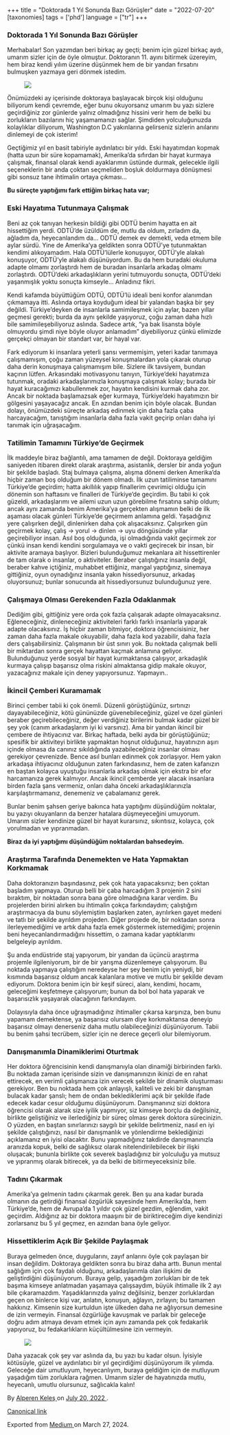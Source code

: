 +++
title = "Doktorada 1 Yıl Sonunda Bazı Görüşler"
date = "2022-07-20"
[taxonomies]
tags = ['phd']
language = ["tr"]
+++

<article class="h-entry">
 <section class="e-content" data-field="body">
  <section class="section section--body section--first section--last" name="0f48">
   <div class="section-content">
    <div class="section-inner sectionLayout--insetColumn">
     <h3 class="graf graf--h3 graf--leading graf--title" id="8263" name="8263">
      Doktorada 1 Yıl Sonunda Bazı Görüşler
     </h3>
     <p class="graf graf--p graf-after--h3" id="095c" name="095c">
      Merhabalar! Son yazımdan beri birkaç ay geçti; benim için güzel birkaç aydı, umarım sizler için de öyle olmuştur. Doktoranın 11. ayını bitirmek üzereyim, hem biraz kendi yılım üzerine düşünmek hem de bir yandan fırsatını bulmuşken yazmaya geri dönmek istedim.
     </p>
     <figure class="graf graf--figure graf-after--p" id="9855" name="9855">
      <img class="graf-image" data-height="506" data-image-id="1*bt6apSrMX6EIsh8uJrygUw.jpeg" data-is-featured="true" data-width="900" src="https://cdn-images-1.medium.com/max/800/1*bt6apSrMX6EIsh8uJrygUw.jpeg"/>
     </figure>
     <p class="graf graf--p graf-after--figure" id="29ec" name="29ec">
      Önümüzdeki ay içerisinde doktoraya başlayacak birçok kişi olduğunu biliyorum kendi çevremde, eğer bunu okuyorsanız umarım bu yazı sizlere geçirdiğiniz zor günlerde yalnız olmadığınız hissini verir hem de belki bu zorlukların bazılarını hiç yaşamamanızı sağlar. Şimdiden yolculuğunuzda kolaylıklar diliyorum, Washington D.C yakınlarına gelirseniz sizlerin anılarını dinlemeyi de çok isterim!
     </p>
     <p class="graf graf--p graf-after--p" id="a2ea" name="a2ea">
      Geçtiğimiz yıl en basit tabiriyle aydınlatıcı bir yıldı. Eski hayatımdan kopmak (hatta uzun bir süre kopamamak), Amerika’da sıfırdan bir hayat kurmaya çalışmak, finansal olarak kendi ayaklarımın üstünde durmak, gelecekle ilgili seçeneklerin bir anda çoktan seçmeliden boşluk doldurmaya dönüşmesi gibi sonsuz tane ihtimalin ortaya çıkması…
     </p>
     <p class="graf graf--p graf-after--p" id="d4e7" name="d4e7">
      <strong class="markup--strong markup--p-strong">
       Bu süreçte yaptığımı fark ettiğim birkaç hata var;
      </strong>
     </p>
     <h3 class="graf graf--h3 graf-after--p" id="3c4c" name="3c4c">
      <strong class="markup--strong markup--h3-strong">
       Eski Hayatıma Tutunmaya Çalışmak
      </strong>
     </h3>
     <p class="graf graf--p graf-after--h3" id="8c25" name="8c25">
      Beni az çok tanıyan herkesin bildiği gibi ODTÜ benim hayatta en ait hissettiğim yerdi. ODTÜ’de üzüldüm de, mutlu da oldum, zırladım da, ağladım da, heyecanlandım da… ODTÜ demek ev demekti, veda etmem bile aylar sürdü. Yine de Amerika’ya geldikten sonra ODTÜ’ye tutunmaktan kendimi alıkoyamadım. Hala ODTÜ’lülerle konuşuyor, ODTÜ’yle alakalı konuşuyor, ODTÜ’yle alakalı düşünüyordum. Bu da hem buradaki okuluma adapte olmamı zorlaştırdı hem de buradan insanlarla arkadaş olmamı zorlaştırdı. ODTÜ’deki arkadaşlıkların yerini tutmuyordu sonuçta, ODTÜ’deki yaşanmışlık yoktu sonuçta kimseyle… Anladınız fikri.
     </p>
     <p class="graf graf--p graf-after--p" id="fa50" name="fa50">
      Kendi kafamda büyüttüğüm ODTÜ, ODTÜ’lü ideali beni konfor alanımdan çıkmamaya itti. Aslında ortaya koyduğum ideal bir yalandan başka bir şey değildi. Türkiye’deyken de insanlarla samimileşmek için aylar, bazen yıllar geçmesi gerekti; burda da aynı şekilde yaşıyoruz, çoğu zaman daha hızlı bile samimileşebiliyoruz aslında. Sadece artık, “ya bak lisansta böyle olmuyordu şimdi niye böyle oluyor anlamadım” diyebiliyoruz çünkü elimizde gerçekçi olmayan bir standart var, bir hayal var.
     </p>
     <p class="graf graf--p graf-after--p" id="03cd" name="03cd">
      Fark ediyorum ki insanlara yeterli şansı vermemişim, yeteri kadar tanımaya çalışmamışım, çoğu zaman yüzeysel konuşmalardan yola çıkarak oturup daha derin konuşmaya çalışmamışım bile. Sizlere ilk tavsiyem, bundan kaçının lütfen. Arkasındaki motivasyonu tanıyın, Türkiye’deki hayatımıza tutunmak, oradaki arkadaşlarımızla konuşmaya çalışmak kolay; burada bir hayat kuracağımızı kabullenmek zor, hayatın kendisini kurmak daha zor. Ancak bir noktada başlamazsak eğer kurmaya, Türkiye’deki hayatımızın bir gölgesini yaşayacağız ancak. En azından benim için böyle olacak. Bundan dolayı, önümüzdeki süreçte arkadaş edinmek için daha fazla çaba harcayacağım, tanıştığım insanlarla daha fazla vakit geçirip onları daha iyi tanımak için uğraşacağım.
     </p>
     <h3 class="graf graf--h3 graf-after--p" id="0377" name="0377">
      <strong class="markup--strong markup--h3-strong">
       Tatilimin Tamamını Türkiye’de Geçirmek
      </strong>
     </h3>
     <p class="graf graf--p graf-after--h3" id="6470" name="6470">
      İlk maddeyle biraz bağlantılı, ama tamamen de değil. Doktoraya geldiğim saniyeden itibaren direkt olarak araştırma, asistanlık, dersler bir anda yoğun bir şekilde başladı. Staj bulmaya çalışma, alışma dönemi derken Amerika’da hiçbir zaman boş olduğum bir dönem olmadı. İlk uzun tatiliminse tamamını Türkiye’de geçirdim; hatta akıllılık yapıp finallerim çevrimiçi olduğu için dönemin son haftasını ve finalleri de Türkiye’de geçirdim. Bu tabii ki çok güzeldi, arkadaşlarımı ve ailemi uzun uzun görebilme fırsatına sahip oldum; ancak aynı zamanda benim Amerika’ya gerçekten alışmamın belki de ilk aşaması olacak günleri Türkiye’de geçirmem anlamına geldi. Yaşadığınız yere çalışırken değil, dinlenirken daha çok alışacaksınız. Çalışırken gün geçirmek kolay, çalış -&gt; yorul -&gt; dinlen -&gt; uyu döngüsünde yıllar geçirebiliyor insan. Asıl boş olduğunda, işi olmadığında vakit geçirmek zor çünkü insan kendi kendini sorgulamaya ve o vakti geçirecek bir insan, bir aktivite aramaya başlıyor. Bizleri bulunduğumuz mekanlara ait hissettirenler de tam olarak o insanlar, o aktiviteler. Beraber çalıştığınız insanla değil, beraber kahve içtiğiniz, muhabbet ettiğiniz, mangal yaptığınız, sinemaya gittiğiniz, oyun oynadığınız insanla yakın hissediyorsunuz, arkadaş oluyorsunuz; bunlar sonucunda ait hissediyorsunuz bulunduğunuz yere.
     </p>
     <h3 class="graf graf--h3 graf-after--p" id="6c57" name="6c57">
      <strong class="markup--strong markup--h3-strong">
       Çalışmaya Olması Gerekenden Fazla Odaklanmak
      </strong>
     </h3>
     <p class="graf graf--p graf-after--h3" id="d291" name="d291">
      Dediğim gibi, gittiğiniz yere orda çok fazla çalışarak adapte olmayacaksınız. Eğleneceğiniz, dinleneceğiniz aktiviteleri farklı farklı insanlarla yaparak adapte olacaksınız. İş hiçbir zaman bitmiyor, doktora öğrencisisiniz, her zaman daha fazla makale okuyabilir, daha fazla kod yazabilir, daha fazla ders çalışabilirsiniz. Çalışmanın bir üst sınırı yok. Bu noktada çalışmak belli bir miktardan sonra gerçek hayattan kaçmak anlamına geliyor. Bulunduğunuz yerde sosyal bir hayat kurmaktansa çalışıyor, arkadaşlık kurmaya çalışıp başarısız olma riskini almaktansa gidip makale okuyor, yazacağınız makale için deney yapıyorsunuz. Yapmayın..
     </p>
     <h3 class="graf graf--h3 graf-after--p" id="c33c" name="c33c">
      <strong class="markup--strong markup--h3-strong">
       İkincil Çemberi Kuramamak
      </strong>
     </h3>
     <p class="graf graf--p graf-after--h3" id="36e5" name="36e5">
      Birinci çember tabii ki çok önemli. Düzenli görüştüğünüz, sırtınızı dayayabileceğiniz, kötü gününüzde güvenebileceğiniz, güzel ve özel günleri beraber geçirebileceğiniz, değer verdiğiniz birilerini bulmak kadar güzel bir şey yok (canım arkadaşlarım iyi ki varsınız). Ama bir yandan ikincil bir çembere de ihtiyacınız var. Birkaç haftada, belki ayda bir görüştüğünüz; spesifik bir aktiviteyi birlikte yapmaktan hoşnut olduğunuz, hayatınızın aşırı içinde olmasa da canınız sıkıldığında yazabileceğiniz insanlar olması gerekiyor çevrenizde. Bence asıl bunları edinmek çok zorlaşıyor. Hem yakın arkadaşa ihtiyacınız olduğunun zaten farkındasınız, hem de zaten kafanızın en baştan kolayca uyuştuğu insanlarla arkadaş olmak için ekstra bir efor harcamanıza gerek kalmıyor. Ancak ikincil çemberde yer alacak insanlara birden fazla şans vermeniz, onları daha önceki arkadaşlıklarınızla karşılaştırmamanız, denemeniz ve çabalamanız gerek.
     </p>
     <p class="graf graf--p graf-after--p" id="dbad" name="dbad">
      Bunlar benim şahsen geriye bakınca hata yaptığımı düşündüğüm noktalar, bu yazıyı okuyanların da benzer hatalara düşmeyeceğini umuyorum. Umarım sizler kendinize güzel bir hayat kurarsınız, sıkıntısız, kolayca, çok yorulmadan ve yıpranmadan.
     </p>
     <p class="graf graf--p graf-after--p" id="67e6" name="67e6">
      <strong class="markup--strong markup--p-strong">
       Biraz da iyi yaptığımı düşündüğüm noktalardan bahsedeyim.
      </strong>
     </p>
     <h3 class="graf graf--h3 graf-after--p" id="2ce6" name="2ce6">
      Araştırma Tarafında Denemekten ve Hata Yapmaktan Korkmamak
     </h3>
     <p class="graf graf--p graf-after--h3" id="97c0" name="97c0">
      Daha doktoranızın başındasınız, pek çok hata yapacaksınız; ben çoktan başladım yapmaya. Oturup belli bir çaba harcadığım 3 projenin 2 sini bıraktım, bir noktadan sonra bana göre olmadığına karar verdim. Bu projelerden birini alırken bu ihtimalin çokça farkındaydım; çalıştığım araştırmacıya da bunu söylemiştim başlarken zaten, ayrılırken gayet medeni ve tatlı bir şekilde ayrıldım projeden. Diğer projede de, bir noktadan sonra ilerleyemediğimi ve artık daha fazla emek göstermek istemediğimi; projenin beni heyecanlandırmadığını hissettim, o zamana kadar yaptıklarımı belgeleyip ayrıldım.
     </p>
     <p class="graf graf--p graf-after--p" id="0b8b" name="0b8b">
      Şu anda endüstride staj yapıyorum, bir yandan da üçüncü araştırma projemle ilgileniyorum, bir de bir yarışma düzenlemeye çalışıyorum. Bu noktada yapmaya çalıştığım neredeyse her şey benim için yeniydi, bir kısmında başarısız oldum ancak kalanlara motive ve mutlu bir şekilde devam ediyorum. Doktora benim için bir keşif süreci, alanı, kendimi, hocamı, geleceğimi keşfetmeye çalışıyorum; bunun da bol bol hata yaparak ve başarısızlık yaşayarak olacağının farkındayım.
     </p>
     <p class="graf graf--p graf-after--p" id="4d56" name="4d56">
      Dolayısıyla daha önce uğraşmadığınız ihtimaller çıkarsa karşınıza, ben bunu yapamam demektense, ya başarısız olursam diye korkmaktansa deneyip başarısız olmayı denerseniz daha mutlu olabileceğinizi düşünüyorum. Tabii bu benim şahsi tecrübem, sizler için ne derece geçerli olur bilemiyorum.
     </p>
     <h3 class="graf graf--h3 graf-after--p" id="dd03" name="dd03">
      <strong class="markup--strong markup--h3-strong">
       Danışmanımla Dinamiklerimi Oturtmak
      </strong>
     </h3>
     <p class="graf graf--p graf-after--h3" id="c839" name="c839">
      Her doktora öğrencisinin kendi danışmanıyla olan dinamiği birbirinden farklı. Bu noktada zaman içerisinde sizin ve danışmanınızın ikinizi de en rahat ettirecek, en verimli çalışmanıza izin verecek şekilde bir dinamik oluşturması gerekiyor. Ben bu noktada hem çok anlayışlı, kaliteli ve zeki bir danışman bulacak kadar şanslı; hem de ondan beklediklerimi açık bir şekilde ifade edecek kadar cesur olduğumu düşünüyorum. Danışmanınız sizi doktora öğrencisi olarak alarak size iyilik yapmıyor, siz kimseye borçlu da değilsiniz, birlikte geliştiğiniz ve ilerlediğiniz bir süreç olması gerek doktora sürecinizin. O yüzden, en baştan sınırlarınızı saygılı bir şekilde belirtmeniz, nasıl en iyi şekilde çalıştığınızı, nasıl bir danışmanlık ve yönlendirme beklediğinizi açıklamanız en iyisi olacaktır. Bunu yapmadığınız takdirde danışmanınızla aranızda kopuk, belki de sağlıksız olarak nitelendirilebilecek bir ilişki oluşacak; bununla birlikte çok severek başladığınız bir yolculuğu ya mutsuz ve yıpranmış olarak bitirecek, ya da belki de bitirmeyeceksiniz bile.
     </p>
     <h3 class="graf graf--h3 graf-after--p" id="c45f" name="c45f">
      <strong class="markup--strong markup--h3-strong">
       Tadını Çıkarmak
      </strong>
     </h3>
     <p class="graf graf--p graf-after--h3" id="f965" name="f965">
      Amerika’ya gelmenin tadını çıkarmak gerek. Ben şu ana kadar burada olmanın da getirdiği finansal özgürlük sayesinde hem Amerika’da, hem Türkiye’de, hem de Avrupa’da 1 yıldır çok güzel gezdim, eğlendim, vakit geçirdim. Aldığınız az bir doktora maaşını bir de biriktireceğim diye kendinizi zorlarsanız bu 5 yıl geçmez, en azından bana öyle geliyor.
     </p>
     <h3 class="graf graf--h3 graf-after--p" id="5f7f" name="5f7f">
      <strong class="markup--strong markup--h3-strong">
       Hissettiklerim Açık Bir Şekilde Paylaşmak
      </strong>
     </h3>
     <p class="graf graf--p graf-after--h3" id="6ffe" name="6ffe">
      Buraya gelmeden önce, duygularını, zayıf anlarını öyle çok paylaşan bir insan değildim. Doktoraya geldikten sonra bu biraz daha arttı. Bunun mental sağlığım için çok faydalı olduğunu, arkadaşlarımla olan ilişkimi de geliştirdiğini düşünüyorum. Buraya gelip, yaşadığım zorlukları bir de tek başıma kimseye anlatmadan yaşamaya çalışsaydım, büyük ihtimalle ilk 2 ayı bile çıkaramazdım. Yaşadıklarınızda yalnız değilsiniz, benzer zorluklardan geçen on binlerce kişi var, anlatın, konuşun, ağlayın, zırlayın; bu tamamen hakkınız. Kimsenin size kurtuldun işte ülkeden daha ne ağlıyorsun demesine de izin vermeyin. Finansal özgürlüğe kavuşmak ve parlak bir geleceğe doğru adım atmaya devam etmek için aynı zamanda pek çok fedakarlık yapıyoruz, bu fedakarlıkların küçültülmesine izin vermeyin.
     </p>
     <figure class="graf graf--figure graf-after--p" id="263c" name="263c">
      <img class="graf-image" data-height="600" data-image-id="1*xgzEuqWeHEoLA1w7MobwVw.jpeg" data-width="600" src="https://cdn-images-1.medium.com/max/800/1*xgzEuqWeHEoLA1w7MobwVw.jpeg"/>
     </figure>
     <p class="graf graf--p graf-after--figure graf--trailing" id="fcd6" name="fcd6">
      Daha yazacak çok şey var aslında da, bu yazı bu kadar olsun. İyisiyle kötüsüyle, güzel ve aydınlatıcı bir yıl geçirdiğimi düşünüyorum ilk yılımda. Geleceğe dair umutluyum, heyecanlıyım, buraya geldiğim için de mutluyum yaşadığım tüm zorluklara rağmen. Umarım sizler de hayatınızda mutlu, heyecanlı, umutlu olursunuz, sağlıcakla kalın!
     </p>
    </div>
   </div>
  </section>
 </section>
 <footer>
  <p>
   By
   <a class="p-author h-card" href="https://medium.com/@alpkeles99">
    Alperen Keleş
   </a>
   on
   <a href="https://medium.com/p/52462e583b4a">
    <time class="dt-published" datetime="2022-07-20T17:17:29.457Z">
     July 20, 2022
    </time>
   </a>
   .
  </p>
  <p>
   <a class="p-canonical" href="https://medium.com/@alpkeles99/doktorada-1-y%C4%B1l-sonunda-baz%C4%B1-g%C3%B6r%C3%BC%C5%9Fler-52462e583b4a">
    Canonical link
   </a>
  </p>
  <p>
   Exported from
   <a href="https://medium.com">
    Medium
   </a>
   on March 27, 2024.
  </p>
 </footer>
</article>
